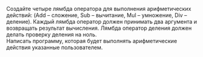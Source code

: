 Создайте четыре лямбда оператора для выполнения арифметических действий: (Add – сложение, Sub – вычитание, Mul – умножение, Div – деление). Каждый лямбда оператор должен принимать два аргумента и возвращать результат вычисления. Лямбда оператор деления должен делать проверку деления на ноль.  
Написать программу, которая будет выполнять арифметические действия указанные пользователем. 
